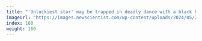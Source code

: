 ```yaml
---
title: "'Unluckiest star' may be trapped in deadly dance with a black hole"
imageUrl: "https://images.newscientist.com/wp-content/uploads/2024/05/29150747/SEI_206466432.jpg?width=788"
index: 160
weight: 160
---
```

